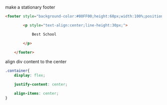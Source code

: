 make a stationary footer
```html
<footer style="background-color:#00FF00;height:60px;width:100%;position:fixed;bottom:0;">

        <p style="text-align:center;line-height:30px;">

            Best School

        </p>

    </footer>
```
align div content to the center
```css
.container{
	display: flex;

    justify-content: center;

    align-items: center;
}
```
